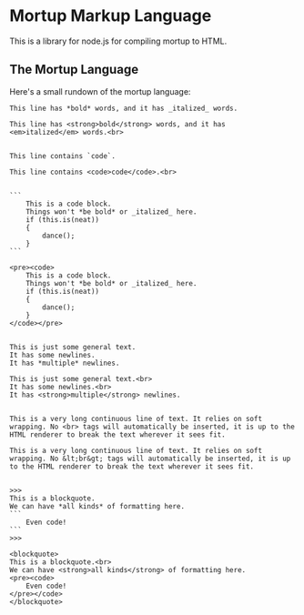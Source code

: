 # Mortup Markup Language

This is a library for node.js for compiling mortup to HTML.

## The Mortup Language

Here's a small rundown of the mortup language:

	This line has *bold* words, and it has _italized_ words.

	This line has <strong>bold</strong> words, and it has <em>italized</em> words.<br>


	This line contains `code`.

	This line contains <code>code</code>.<br>


	```
		This is a code block.
		Things won't *be bold* or _italized_ here.
		if (this.is(neat))
		{
			dance();
		}
	```

	<pre><code>
		This is a code block.
		Things won't *be bold* or _italized_ here.
		if (this.is(neat))
		{
			dance();
		}
	</code></pre>


	This is just some general text.
	It has some newlines.
	It has *multiple* newlines.

	This is just some general text.<br>
	It has some newlines.<br>
	It has <strong>multiple</strong> newlines.


	This is a very long continuous line of text. It relies on soft wrapping. No <br> tags will automatically be inserted, it is up to the HTML renderer to break the text wherever it sees fit.

	This is a very long continuous line of text. It relies on soft wrapping. No &lt;br&gt; tags will automatically be inserted, it is up to the HTML renderer to break the text wherever it sees fit.


	>>>
	This is a blockquote.
	We can have *all kinds* of formatting here.
	```
		Even code!
	```
	>>>

	<blockquote>
	This is a blockquote.<br>
	We can have <strong>all kinds</strong> of formatting here.
	<pre><code>
		Even code!
	</pre></code>
	</blockquote>
